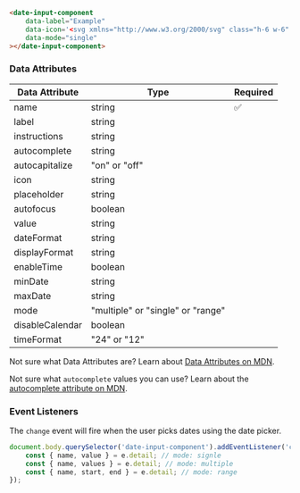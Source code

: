 ```html
<date-input-component
    data-label="Example"
    data-icon='<svg xmlns="http://www.w3.org/2000/svg" class="h-6 w-6" fill="none" viewBox="0 0 24 24" stroke="currentColor"><path stroke-linecap="round" stroke-linejoin="round" stroke-width="2" d="M8 7V3m8 4V3m-9 8h10M5 21h14a2 2 0 002-2V7a2 2 0 00-2-2H5a2 2 0 00-2 2v12a2 2 0 002 2z" /></svg>'
    data-mode="single"
></date-input-component>
```

### Data Attributes

| Data Attribute | Type | Required |
| -------------- | ---- | -------- |
| name | string | ✅ |
| label | string | |
| instructions | string | |
| autocomplete | string | |
| autocapitalize | "on" or "off" | |
| icon | string | |
| placeholder | string | |
| autofocus | boolean | |
| value | string | |
| dateFormat | string | |
| displayFormat | string | |
| enableTime | boolean | |
| minDate | string | |
| maxDate | string | |
| mode | "multiple" or "single" or "range" | |
| disableCalendar | boolean | |
| timeFormat | "24" or "12" | |

Not sure what Data Attributes are? Learn about [Data Attributes on MDN](https://developer.mozilla.org/en-US/docs/Web/HTML/Global_attributes/data-*).

Not sure what `autocomplete` values you can use? Learn about the [autocomplete attribute on MDN](https://developer.mozilla.org/en-US/docs/Web/HTML/Attributes/autocomplete).

### Event Listeners

The `change` event will fire when the user picks dates using the date picker.

```typescript
document.body.querySelector('date-input-component').addEventListener('change', (e) => {
    const { name, value } = e.detail; // mode: signle
    const { name, values } = e.detail; // mode: multiple
    const { name, start, end } = e.detail; // mode: range
});
```
